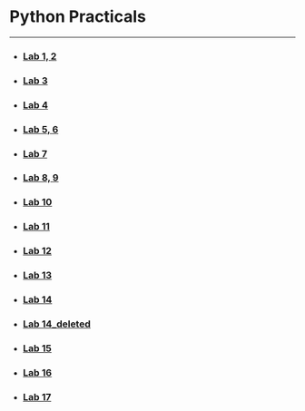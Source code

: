 # Python Practicals

---

- ### [Lab 1, 2](Lab_1,2)
- ### [Lab 3](Lab_3)
- ### [Lab 4](Lab_4)
- ### [Lab 5, 6](Lab_5,6)
- ### [Lab 7](Lab_7)
- ### [Lab 8, 9](Lab_8,9)
- ### [Lab 10](Lab_10)
- ### [Lab 11](Lab_11)
- ### [Lab 12](Lab_12)
- ### [Lab 13](Lab_13)
- ### [Lab 14](Lab_14)
- ### [Lab 14_deleted](Lab_14_deleted)
- ### [Lab 15](Lab_15)
- ### [Lab 16](Lab_16)
- ### [Lab 17](Lab_17)



